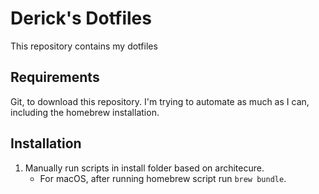 # Derick's Dotfiles
This repository contains my dotfiles

## Requirements
Git, to download this repository. I'm trying to automate as much as I can, including the homebrew installation.

## Installation
1. Manually run scripts in install folder based on architecure.
    * For macOS, after running homebrew script run `brew bundle`.
